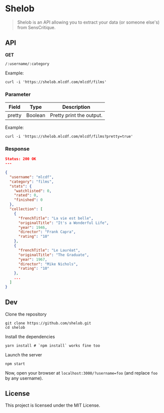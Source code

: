 # Shelob

> Shelob is an API allowing you to extract your data (or someone else's) from SensCritique.

## API

**GET**

```/:username/:category```

Example:

```console
curl -i 'https://shelob.mlcdf.com/mlcdf/films'
```

### Parameter

| Field  | Type    | Description              |
| ------ | ------- | ------------------------ |
| pretty | Boolean | Pretty print the output. |

Example:

```console
curl -i 'https://shelob.mlcdf.com/mlcdf/films?pretty=true'
```

### Response

```json
Status: 200 OK
---

{
  "username": "mlcdf",
  "category": "films",
  "stats": {
    "watchlisted": 0,
    "rated": 0,
    "finished": 0
  },
  "collection": [
    {
      "frenchTitle": "La vie est belle",
      "originalTitle": "It's a Wonderful Life",
      "year": 1946,
      "director": "Frank Capra",
      "rating": "10"
    },
    {
      "frenchTitle": "Le Lauréat",
      "originalTitle": "The Graduate",
      "year": 1967,
      "director": "Mike Nichols",
      "rating": "10"
    },
    ...
  ]
}
```

## Dev

Clone the repository
```console
git clone https://github.com/shelob.git
cd shelob
```

Install the dependencies
```console
yarn install # `npm install` works fine too
```

Launch the server
```console
npm start
```

Now, open your browser at `localhost:3000/?username=foo` (and replace `foo` by any username).

## License

This project is licensed under the MIT License.